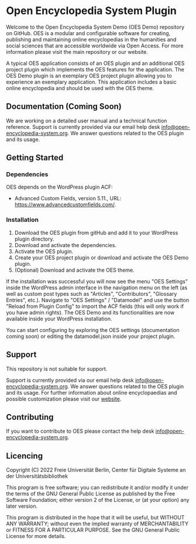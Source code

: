 # Open Encyclopedia System Plugin

Welcome to the Open Encyclopedia System Demo (OES Demo) repository on GitHub. OES is a modular and configurable software for creating, publishing and maintaining online encyclopedias in the humanities and social sciences that are accessible worldwide via Open Access. For more information please visit the main repository or our website.

A typical OES application consists of an OES plugin and an additional OES project plugin which implements the OES features for the application. The OES Demo plugin is an exemplary OES project plugin allowing you to experience an exemplary application. This application includes a basic online encyclopedia and should be used with the OES theme.
## Documentation (Coming Soon)

We are working on a detailed user manual and a technical function reference. Support is currently provided via our email help desk info@open-encyclopedia-system.org. We answer questions related to the OES plugin and its usage.


## Getting Started

### Dependencies

OES depends on the WordPress plugin ACF:
* Advanced Custom Fields, version 5.11., URL: https://www.advancedcustomfields.com/.

### Installation

1. Download the OES plugin from gitHub and add it to your WordPress plugin directory.
2. Download and activate the dependencies.
3. Activate the OES plugin.
4. Create your OES project plugin or download and activate the OES Demo plugin.
5. (Optional) Download and activate the OES theme.

If the installation was successful you will now see the menu "OES Settings" inside the WordPress admin interface in the navigation menu on the left (as well as custom post types such as "Articles", "Contributors", "Glossary Entries", etc.). Navigate to "OES Settings" / "Datamodel" and use the button "Reload from Plugin Config" to import the ACF fields (this will only work if you have admin rights).  The OES Demo and its functionalities are now available inside your WordPress installation.

You can start configuring by exploring the OES settings (documentation coming soon) or editing the datamodel.json inside your project plugin.

## Support

This repository is not suitable for support.

Support is currently provided via our email help desk info@open-encyclopedia-system.org. We answer questions related to the OES plugin and its usage. For further information about online encyclopaedias and possible customization please visit our [website](http://www.open-encyclopedia-system.org/).


## Contributing

If you want to contribute to OES please contact the help desk info@open-encyclopedia-system.org.


## Licencing

Copyright (C) 2022 Freie Universität Berlin, Center für Digitale Systeme an der Universitätsbibliothek

This program is free software; you can redistribute it and/or modify it under the terms of the GNU General Public License as published by the Free Software Foundation; either version 2 of the License, or (at your option) any later version.

This program is distributed in the hope that it will be useful, but WITHOUT ANY WARRANTY; without even the implied warranty of MERCHANTABILITY or FITNESS FOR A PARTICULAR PURPOSE.  See the GNU General Public License for more details.